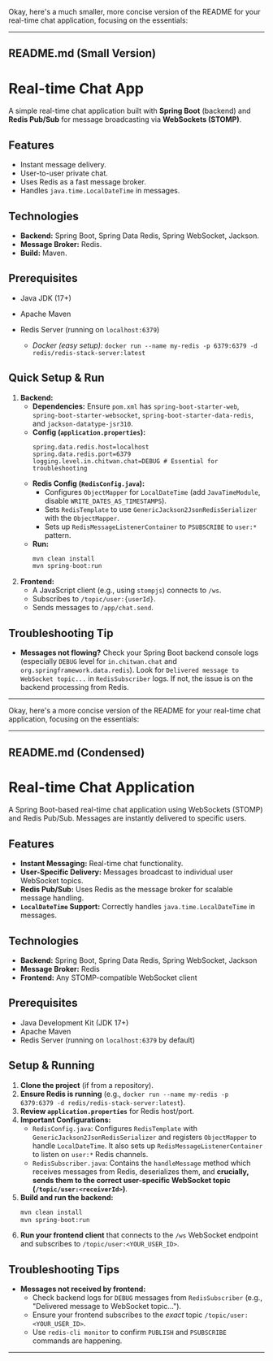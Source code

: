 Okay, here's a much smaller, more concise version of the README for your real-time chat application, focusing on the essentials:

---

## README.md (Small Version)

# Real-time Chat App

A simple real-time chat application built with **Spring Boot** (backend) and **Redis Pub/Sub** for message broadcasting via **WebSockets (STOMP)**.

## Features

* Instant message delivery.
* User-to-user private chat.
* Uses Redis as a fast message broker.
* Handles `java.time.LocalDateTime` in messages.

## Technologies

* **Backend:** Spring Boot, Spring Data Redis, Spring WebSocket, Jackson.
* **Message Broker:** Redis.
* **Build:** Maven.

## Prerequisites

* Java JDK (17+)
* Apache Maven
* Redis Server (running on `localhost:6379`)

    * *Docker (easy setup):* `docker run --name my-redis -p 6379:6379 -d redis/redis-stack-server:latest`

## Quick Setup & Run

1.  **Backend:**
    * **Dependencies:** Ensure `pom.xml` has `spring-boot-starter-web`, `spring-boot-starter-websocket`, `spring-boot-starter-data-redis`, and `jackson-datatype-jsr310`.
    * **Config (`application.properties`):**
        ```properties
        spring.data.redis.host=localhost
        spring.data.redis.port=6379
        logging.level.in.chitwan.chat=DEBUG # Essential for troubleshooting
        ```
    * **Redis Config (`RedisConfig.java`):**
        * Configures `ObjectMapper` for `LocalDateTime` (add `JavaTimeModule`, disable `WRITE_DATES_AS_TIMESTAMPS`).
        * Sets `RedisTemplate` to use `GenericJackson2JsonRedisSerializer` with the `ObjectMapper`.
        * Sets up `RedisMessageListenerContainer` to `PSUBSCRIBE` to `user:*` pattern.
    * **Run:**
        ```bash
        mvn clean install
        mvn spring-boot:run
        ```
2.  **Frontend:**
    * A JavaScript client (e.g., using `stompjs`) connects to `/ws`.
    * Subscribes to `/topic/user:{userId}`.
    * Sends messages to `/app/chat.send`.

## Troubleshooting Tip

* **Messages not flowing?** Check your Spring Boot backend console logs (especially `DEBUG` level for `in.chitwan.chat` and `org.springframework.data.redis`). Look for `Delivered message to WebSocket topic...` in `RedisSubscriber` logs. If not, the issue is on the backend processing from Redis.

---
Okay, here's a more concise version of the README for your real-time chat application, focusing on the essentials:

---

## README.md (Condensed)

# Real-time Chat Application

A Spring Boot-based real-time chat application using WebSockets (STOMP) and Redis Pub/Sub. Messages are instantly delivered to specific users.

## Features

* **Instant Messaging:** Real-time chat functionality.
* **User-Specific Delivery:** Messages broadcast to individual user WebSocket topics.
* **Redis Pub/Sub:** Uses Redis as the message broker for scalable message handling.
* **`LocalDateTime` Support:** Correctly handles `java.time.LocalDateTime` in messages.

## Technologies

* **Backend:** Spring Boot, Spring Data Redis, Spring WebSocket, Jackson
* **Message Broker:** Redis
* **Frontend:** Any STOMP-compatible WebSocket client

## Prerequisites

* Java Development Kit (JDK 17+)
* Apache Maven
* Redis Server (running on `localhost:6379` by default)

## Setup & Running

1.  **Clone the project** (if from a repository).
2.  **Ensure Redis is running** (e.g., `docker run --name my-redis -p 6379:6379 -d redis/redis-stack-server:latest`).
3.  **Review `application.properties`** for Redis host/port.
4.  **Important Configurations:**
    * `RedisConfig.java`: Configures `RedisTemplate` with `GenericJackson2JsonRedisSerializer` and registers `ObjectMapper` to handle `LocalDateTime`. It also sets up `RedisMessageListenerContainer` to listen on `user:*` Redis channels.
    * `RedisSubscriber.java`: Contains the `handleMessage` method which receives messages from Redis, deserializes them, and **crucially, sends them to the correct user-specific WebSocket topic (`/topic/user:<receiverId>`)**.
5.  **Build and run the backend:**
    ```bash
    mvn clean install
    mvn spring-boot:run
    ```
6.  **Run your frontend client** that connects to the `/ws` WebSocket endpoint and subscribes to `/topic/user:<YOUR_USER_ID>`.

## Troubleshooting Tips

* **Messages not received by frontend:**
    * Check backend logs for `DEBUG` messages from `RedisSubscriber` (e.g., "Delivered message to WebSocket topic...").
    * Ensure your frontend subscribes to the *exact* topic `/topic/user:<YOUR_USER_ID>`.
    * Use `redis-cli monitor` to confirm `PUBLISH` and `PSUBSCRIBE` commands are happening.

---